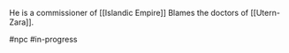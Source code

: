 He is a commissioner of [[Islandic Empire]] 
Blames the doctors of [[Utern-Zara]].

#npc #in-progress 
